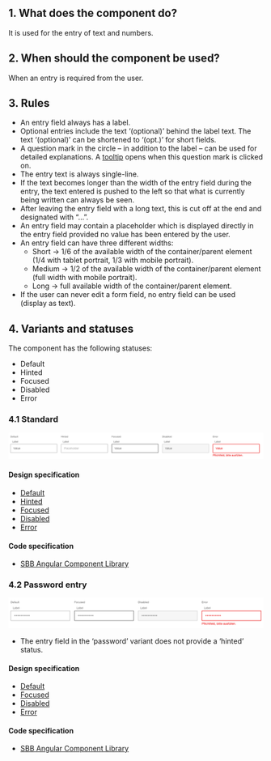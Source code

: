 ## 1. What does the component do?
It is used for the entry of text and numbers.

## 2. When should the component be used?
When an entry is required from the user.

## 3. Rules
* An entry field always has a label.
* Optional entries include the text ‘(optional)’ behind the label text. The text ‘(optional)’ can be shortened to ‘(opt.)’ for short fields.
* A question mark in the circle – in addition to the label – can be used for detailed explanations. A [tooltip](https://digital.sbb.ch/en/websites/components/tooltip) opens when this question mark is clicked on.
* The entry text is always single-line.
* If the text becomes longer than the width of the entry field during the entry, the text entered is pushed to the left so that what is currently being written can always be seen.
* After leaving the entry field with a long text, this is cut off at the end and designated with “…”.
* An entry field may contain a placeholder which is displayed directly in the entry field provided no value has been entered by the user.
* An entry field can have three different widths:
    * Short → 1/6 of the available width of the container/parent element (1/4 with tablet portrait, 1/3 with mobile portrait).
    * Medium → 1/2 of the available width of the container/parent element (full width with mobile portrait).
    * Long → full available width of the container/parent element.
* If the user can never edit a form field, no entry field can be used (display as text).

## 4. Variants and statuses
The component has the following statuses:
* Default
* Hinted
* Focused
* Disabled
* Error

### 4.1 Standard
![Image of the entry field component in the standard variant](https://raw.githubusercontent.com/sbb-design-systems/design-system-website-documentation/master/documentation/components/textfield/images/textfield_default.png 'class: image')

#### Design specification
* [Default](https://www.sketch.com/s/80f12b3b-58e5-4b4c-98cd-c553bae18db0/a/lgGplV#Inspector)
* [Hinted](https://www.sketch.com/s/80f12b3b-58e5-4b4c-98cd-c553bae18db0/a/kPQ10P#Inspector)
* [Focused](https://www.sketch.com/s/80f12b3b-58e5-4b4c-98cd-c553bae18db0/a/ozDKR3#Inspector)
* [Disabled](https://www.sketch.com/s/80f12b3b-58e5-4b4c-98cd-c553bae18db0/a/Rvo8xj#Inspector)
* [Error](https://www.sketch.com/s/80f12b3b-58e5-4b4c-98cd-c553bae18db0/a/1JPWjk#Inspector)

#### Code specification
* [SBB Angular Component Library](https://angular.app.sbb.ch/angular/components/form-field?variant=standard)

### 4.2 Password entry
![Image of the entry field component for password entry](https://raw.githubusercontent.com/sbb-design-systems/design-system-website-documentation/master/documentation/components/textfield/images/textfield_password.png 'class: image')
* The entry field in the ‘password’ variant does not provide a ‘hinted’ status.

#### Design specification
* [Default](https://www.sketch.com/s/80f12b3b-58e5-4b4c-98cd-c553bae18db0/a/pZKw1k#Inspector)
* [Focused](https://www.sketch.com/s/80f12b3b-58e5-4b4c-98cd-c553bae18db0/a/VOobQa#Inspector)
* [Disabled](https://www.sketch.com/s/80f12b3b-58e5-4b4c-98cd-c553bae18db0/a/Ya5dQd#Inspector)
* [Error](https://www.sketch.com/s/80f12b3b-58e5-4b4c-98cd-c553bae18db0/a/KPRqQK#Inspector)

#### Code specification
* [SBB Angular Component Library](https://angular.app.sbb.ch/angular/components/form-field?variant=standard)